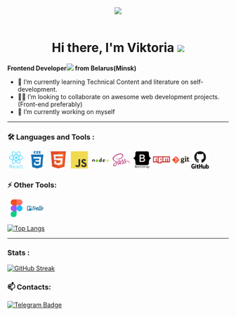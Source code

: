 <div id="header" align="center">
  <img src="https://media.giphy.com/media/L1R1tvI9svkIWwpVYr/giphy.gif"/>
</div>

<div align="center">
<img src="https://komarev.com/ghpvc/?username=Krasavceva&style=flat-square&color=blue" alt=""/>
</div>
<h1 align="center">Hi there, I'm Viktoria
<img src="https://media.giphy.com/media/hvRJCLFzcasrR4ia7z/giphy.gif" width="30px"/>
</h1>


**Frontend Developer<img src="https://media.giphy.com/media/WUlplcMpOCEmTGBtBW/giphy.gif" width="30"> from Belarus(Minsk)**



- 🌱 I’m currently learning Technical Content and literature on self-development.
- :woman_technologist: I’m looking to collaborate on awesome web development projects. (Front-end preferably)
- 🔭 I’m currently working on myself
***


### :hammer_and_wrench: Languages and Tools :
<div>
  <img src="https://github.com/devicons/devicon/blob/master/icons/react/react-original-wordmark.svg" title="React" alt="React" width="40" height="40"/>&nbsp;
  <img src="https://github.com/devicons/devicon/blob/master/icons/css3/css3-plain-wordmark.svg"  title="CSS3" alt="CSS" width="40" height="40"/>&nbsp;
  <img src="https://github.com/devicons/devicon/blob/master/icons/html5/html5-original.svg" title="HTML5" alt="HTML" width="40" height="40"/>&nbsp;
  <img src="https://github.com/devicons/devicon/blob/master/icons/javascript/javascript-original.svg" title="JavaScript" alt="JavaScript" width="40" height="40"/>&nbsp;
  <img src="https://github.com/devicons/devicon/blob/master/icons/nodejs/nodejs-original-wordmark.svg" title="NodeJS" alt="NodeJS" width="40" height="40"/>&nbsp;
   <img src="https://github.com/devicons/devicon/blob/master/icons/sass/sass-original.svg" title="Sass" alt="Sass" width="40" height="40"/>&nbsp;
  <img src="https://github.com/devicons/devicon/blob/master/icons/bootstrap/bootstrap-plain-wordmark.svg" title="Bootstrap" **alt="Bootstrap" width="40" height="40"/>
  <img src="https://github.com/devicons/devicon/blob/master/icons/npm/npm-original-wordmark.svg" title="npm" **alt="npm" width="40" height="40"/>
  <img src="https://github.com/devicons/devicon/blob/master/icons/git/git-original-wordmark.svg" title="Git" **alt="Git" width="40" height="40"/>
    <img src="https://github.com/devicons/devicon/blob/master/icons/github/github-original-wordmark.svg" title="Github" **alt="Github" width="40" height="40"/>
</div>


### :zap: Other Tools:
<div>
  <img src="https://github.com/devicons/devicon/blob/master/icons/figma/figma-original.svg" title="Bootstrap" **alt="Figma" width="40" height="40"/> 
  <img src="https://github.com/devicons/devicon/blob/master/icons/trello/trello-plain-wordmark.svg" title="trello" **alt="trello" width="40" height="40"/>
</div>

[![Top Langs](https://github-readme-stats.vercel.app/api/top-langs/?username=Krasavceva&layout=compact&theme=vision-friendly-dark)](https://github.com/anuraghazra/github-readme-stats)


***
### Stats :
[![GitHub Streak](http://github-readme-streak-stats.herokuapp.com?user=Krasavceva&theme=python-dark)](https://git.io/streak-stats)


### :mailbox: Contacts:
<div id="badges">
    <a href="https://t.me/Viktoria_Krasavceva">
  <img src="https://img.shields.io/badge/Telegram-black?style=for-the-badge&logo=telegram&logoColor=white" alt="Telegram Badge"/>
  </a>
</div>





